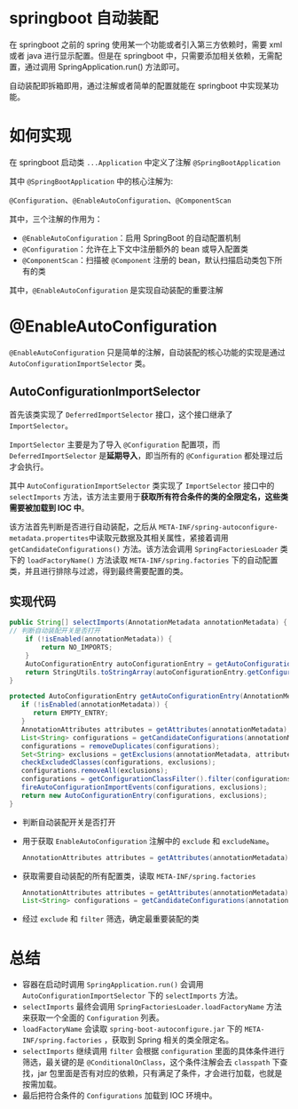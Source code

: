 # springboot 自动装配

在 springboot 之前的 spring 使用某一个功能或者引入第三方依赖时，需要 xml 或者 java 进行显示配置。但是在 springboot 中，只需要添加相关依赖，无需配置，通过调用 SpringApplication.run() 方法即可。

自动装配即拆箱即用，通过注解或者简单的配置就能在 springboot 中实现某功能。

# 如何实现

在 springboot 启动类 `...Application` 中定义了注解 `@SpringBootApplication` 

其中 `@SpringBootApplication` 中的核心注解为:

`@Configuration`、`@EnableAutoConfiguration`、`@ComponentScan`

其中，三个注解的作用为：

- `@EnableAutoConfiguration`：启用 SpringBoot 的自动配置机制
- `@Configuration`：允许在上下文中注册额外的 bean 或导入配置类
- `@ComponentScan`：扫描被 `@Component` 注册的 bean，默认扫描启动类包下所有的类

其中，`@EnableAutoConfiguration` 是实现自动装配的重要注解

# @EnableAutoConfiguration

`@EnableAutoConfiguration` 只是简单的注解，自动装配的核心功能的实现是通过 `AutoConfigurationImportSelector` 类。

## AutoConfigurationImportSelector

首先该类实现了 `DeferredImportSelector` 接口，这个接口继承了 `ImportSelector`。

`ImportSelector` 主要是为了导入 `@Configuration` 配置项，而`DeferredImportSelector` 是**延期导入**，即当所有的 `@Configuration` 都处理过后才会执行。

其中 `AutoConfigurationImportSelector` 类实现了 `ImportSelector` 接口中的 `selectImports` 方法，该方法主要用于**获取所有符合条件的类的全限定名，这些类需要被加载到 IOC 中**。

该方法首先判断是否进行自动装配，之后从 `META-INF/spring-autoconfigure-metadata.propertites`中读取元数据及其相关属性，紧接着调用 `getCandidateConfigurations()` 方法。该方法会调用 `SpringFactoriesLoader` 类下的 `loadFactoryName()` 方法读取 `META-INF/spring.factories` 下的自动配置类，并且进行排除与过滤，得到最终需要配置的类。

## 实现代码

```java
public String[] selectImports(AnnotationMetadata annotationMetadata) {
// 判断自动装配开关是否打开
    if (!isEnabled(annotationMetadata)) {
        return NO_IMPORTS;
    }
    AutoConfigurationEntry autoConfigurationEntry = getAutoConfigurationEntry(annotationMetadata);
    return StringUtils.toStringArray(autoConfigurationEntry.getConfigurations());
}
```

```java
protected AutoConfigurationEntry getAutoConfigurationEntry(AnnotationMetadata annotationMetadata) {
   if (!isEnabled(annotationMetadata)) {
      return EMPTY_ENTRY;
   }
   AnnotationAttributes attributes = getAttributes(annotationMetadata);
   List<String> configurations = getCandidateConfigurations(annotationMetadata, attributes);
   configurations = removeDuplicates(configurations);
   Set<String> exclusions = getExclusions(annotationMetadata, attributes);
   checkExcludedClasses(configurations, exclusions);
   configurations.removeAll(exclusions);
   configurations = getConfigurationClassFilter().filter(configurations);
   fireAutoConfigurationImportEvents(configurations, exclusions);
   return new AutoConfigurationEntry(configurations, exclusions);
}
```

- 判断自动装配开关是否打开

- 用于获取 `EnableAutoConfiguration` 注解中的 `exclude` 和 `excludeName`。

  ```java
  AnnotationAttributes attributes = getAttributes(annotationMetadata);
  ```

- 获取需要自动装配的所有配置类，读取 `META-INF/spring.factories`

  ```java
  AnnotationAttributes attributes = getAttributes(annotationMetadata);
  List<String> configurations = getCandidateConfigurations(annotationMetadata, attributes);
  ```

- 经过 `exclude` 和 `filter` 筛选，确定最重要装配的类

# 总结

- 容器在启动时调用 `SpringApplication.run()` 会调用 `AutoConfigurationImportSelector` 下的 `selectImports` 方法。
- `selectImports` 最终会调用 `SpringFactoriesLoader.loadFactoryName` 方法来获取一个全面的 `Configuration` 列表。
- `loadFactoryName` 会读取 `spring-boot-autoconfigure.jar` 下的 `META-INF/spring.factories` ，获取到 Spring 相关的类全限定名。
- `selectImports` 继续调用 `filter` 会根据 `configuration` 里面的具体条件进行筛选，最关键的是 `@ConditionalOnClass`，这个条件注解会去 `classpath` 下查找，jar 包里面是否有对应的依赖，只有满足了条件，才会进行加载，也就是按需加载。
- 最后把符合条件的 `Configurations` 加载到 IOC 环境中。

